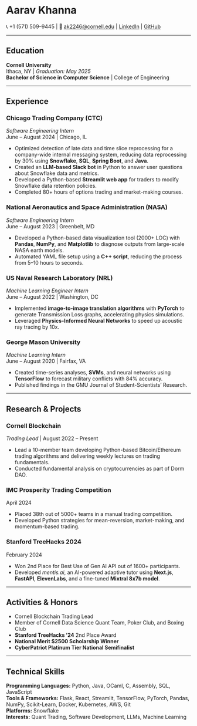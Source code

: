 # Aarav Khanna
📞 +1 (571) 509–9445 | 📧 ak2246@cornell.edu | [LinkedIn](https://www.linkedin.com/in/aarav-khanna-b5100119b/) | [GitHub](https://github.com/aarav-khanna)

---

## Education
**Cornell University**  
Ithaca, NY | *Graduation: May 2025*  
**Bachelor of Science in Computer Science** | College of Engineering

---

## Experience

### **Chicago Trading Company (CTC)**  
*Software Engineering Intern*  
June – August 2024 | Chicago, IL  
- Optimized detection of late data and time slice reprocessing for a company-wide internal messaging system, reducing data reprocessing by 30% using **Snowflake**, **SQL**, **Spring Boot**, and **Java**.  
- Created an **LLM-based Slack bot** in Python to answer user questions about Snowflake data and metrics.  
- Developed a Python-based **Streamlit web app** for traders to modify Snowflake data retention policies.  
- Completed 80+ hours of options trading and market-making courses.  

### **National Aeronautics and Space Administration (NASA)**  
*Software Engineering Intern*  
June – August 2023 | Greenbelt, MD  
- Developed a Python-based data visualization tool (2000+ LOC) with **Pandas**, **NumPy**, and **Matplotlib** to diagnose outputs from large-scale NASA earth models.  
- Automated YAML file setup using a **C++ script**, reducing the process from 5–10 hours to seconds.  

### **US Naval Research Laboratory (NRL)**  
*Machine Learning Engineer Intern*  
June – August 2022 | Washington, DC  
- Implemented **image-to-image translation algorithms** with **PyTorch** to generate Transmission Loss graphs, accelerating physics simulations.  
- Leveraged **Physics-Informed Neural Networks** to speed up acoustic ray tracing by 10x.  

### **George Mason University**  
*Machine Learning Intern*  
June – August 2020 | Fairfax, VA  
- Created time-series analyses, **SVMs**, and neural networks using **TensorFlow** to forecast military conflicts with 84% accuracy.  
- Published findings in the GMU Journal of Student-Scientists’ Research.  

---

## Research & Projects

### **Cornell Blockchain**  
*Trading Lead* | August 2022 – Present  
- Lead a 10-member team developing Python-based Bitcoin/Ethereum trading algorithms and delivering weekly lectures on trading fundamentals.  
- Conducted fundamental analysis on cryptocurrencies as part of Dorm DAO.

### **IMC Prosperity Trading Competition**  
April 2024  
- Placed 38th out of 5000+ teams in a manual trading competition.  
- Developed Python strategies for mean-reversion, market-making, and momentum-based trading.

### **Stanford TreeHacks 2024**  
February 2024  
- Won 2nd Place for Best Use of Gen AI API out of 1600+ participants.  
- Developed *mentis.ai*, an AI-powered adaptive tutor using **Next.js**, **FastAPI**, **ElevenLabs**, and a fine-tuned **Mixtral 8x7b model**.

---

## Activities & Honors
- Cornell Blockchain Trading Lead  
- Member of Cornell Data Science Quant Team, Poker Club, and Boxing Club  
- **Stanford TreeHacks ’24** 2nd Place Award  
- **National Merit $2500 Scholarship Winner**  
- **CyberPatriot Platinum Tier National Semifinalist**  

---

## Technical Skills
**Programming Languages:** Python, Java, OCaml, C, Assembly, SQL, JavaScript  
**Tools & Frameworks:** Flask, React, Streamlit, TensorFlow, PyTorch, Pandas, NumPy, Scikit-Learn, Docker, Kubernetes, AWS, Git  
**Platforms:** Snowflake  
**Interests:** Quant Trading, Software Development, LLMs, Machine Learning
